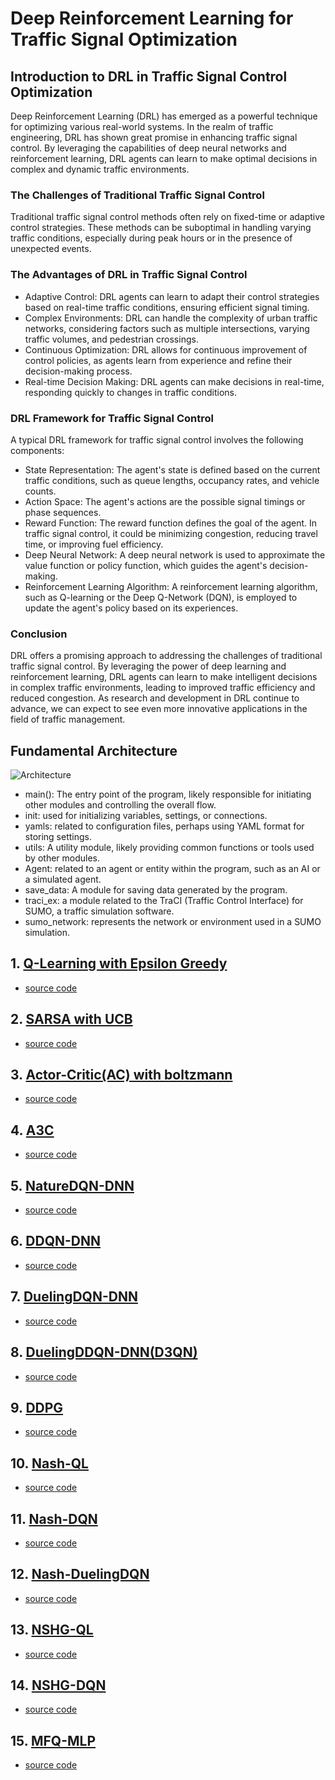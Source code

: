 # Deep Reinforcement Learning for Traffic Signal Optimization

## Introduction to DRL in Traffic Signal Control Optimization

Deep Reinforcement Learning (DRL) has emerged as a powerful technique for optimizing various real-world systems. In the realm of traffic engineering, DRL has shown great promise in enhancing traffic signal control. By leveraging the capabilities of deep neural networks and reinforcement learning, DRL agents can learn to make optimal decisions in complex and dynamic traffic environments.


### The Challenges of Traditional Traffic Signal Control

Traditional traffic signal control methods often rely on fixed-time or adaptive control strategies. These methods can be suboptimal in handling varying traffic conditions, especially during peak hours or in the presence of unexpected events.

### The Advantages of DRL in Traffic Signal Control
- Adaptive Control: DRL agents can learn to adapt their control strategies based on real-time traffic conditions, ensuring efficient signal timing.
- Complex Environments: DRL can handle the complexity of urban traffic networks, considering factors such as multiple intersections, varying traffic volumes, and pedestrian crossings.
- Continuous Optimization: DRL allows for continuous improvement of control policies, as agents learn from experience and refine their decision-making process.
- Real-time Decision Making: DRL agents can make decisions in real-time, responding quickly to changes in traffic conditions.

### DRL Framework for Traffic Signal Control

A typical DRL framework for traffic signal control involves the following components:

- State Representation: The agent's state is defined based on the current traffic conditions, such as queue lengths, occupancy rates, and vehicle counts.
- Action Space: The agent's actions are the possible signal timings or phase sequences.
- Reward Function: The reward function defines the goal of the agent. In traffic signal control, it could be minimizing congestion, reducing travel time, or improving fuel efficiency.
- Deep Neural Network: A deep neural network is used to approximate the value function or policy function, which guides the agent's decision-making.
- Reinforcement Learning Algorithm: A reinforcement learning algorithm, such as Q-learning or the Deep Q-Network (DQN), is employed to update the agent's policy based on its experiences.

### Conclusion
DRL offers a promising approach to addressing the challenges of traditional traffic signal control. By leveraging the power of deep learning and reinforcement learning, DRL agents can learn to make intelligent decisions in complex traffic environments, leading to improved traffic efficiency and reduced congestion. As research and development in DRL continue to advance, we can expect to see even more innovative applications in the field of traffic management.

## Fundamental Architecture 

![Architecture](resources/image.png)

- main(): The entry point of the program, likely responsible for initiating other modules and controlling the overall flow.
- init: used for initializing variables, settings, or connections.
- yamls: related to configuration files, perhaps using YAML format for storing settings.
- utils: A utility module, likely providing common functions or tools used by other modules.
-  Agent: related to an agent or entity within the program, such as an AI or a simulated agent.
- save_data: A module for saving data generated by the program.
- traci_ex: a module related to the TraCI (Traffic Control Interface) for SUMO, a traffic simulation software.
- sumo_network: represents the network or environment used in a SUMO simulation.

## 1. [Q-Learning with Epsilon Greedy](./QL-epsilon_greedy/readme.md)

- [source code](QL-epsilon_greedy/)

## 2. [SARSA with UCB](SARSA_UCB/readme.md)

- [source code](SARSA_UCB/)

## 3. [Actor-Critic(AC) with boltzmann](Actor-Critic(AC)_boltzmann/readme.md)

- [source code](Actor-Critic(AC)_boltzmann/)

## 4. [A3C](A3C/readme.md)

- [source code](A3C/)

## 5. [NatureDQN-DNN](NatureDQN-DNN/readme.md)

- [source code](NatureDQN-DNN/)

## 6. [DDQN-DNN](DDQN-DNN/readme.md)

- [source code](DDQN-DNN/)

## 7. [DuelingDQN-DNN](DuelingDQN-DNN/readme.md)

- [source code](DuelingDQN-DNN/)

## 8. [DuelingDDQN-DNN(D3QN)](DuelingDDQN-DNN(D3QN)/readme.md)

- [source code](DuelingDDQN-DNN(D3QN)/)

## 9. [DDPG](DDPG/readme.md)

- [source code](DDPG/)

## 10. [Nash-QL](Nash-QL/readme.md)

- [source code](Nash-QL/)

## 11. [Nash-DQN](Nash-DQN/readme.md)

- [source code](Nash-DQN/)

## 12. [Nash-DuelingDQN](Nash-DuelingDQN/readme.md)

- [source code](Nash-DuelingDQN/)

## 13. [NSHG-QL](NSHG-QL/readme.md)

- [source code](NSHG-QL/)

## 14. [NSHG-DQN](NSHG-DQN/readme.md)

- [source code](NSHG-DQN/)

## 15. [MFQ-MLP](MFQ-MLP/readme.md)

- [source code](MFQ-MLP/)








